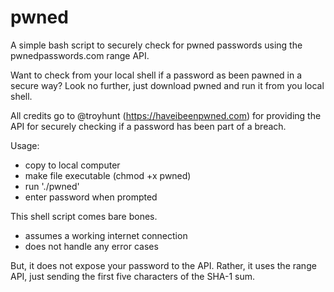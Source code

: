 # pwned
A simple bash script to securely check for pwned passwords using the pwnedpasswords.com range API.

Want to check from your local shell if a password as been pawned in a secure way? Look no further, just download pwned and run it from you local shell.

All credits go to @troyhunt (https://haveibeenpwned.com) for providing the API for securely checking if a password has been part of a breach.

Usage:

* copy to local computer
* make file executable (chmod +x pwned)
* run './pwned'
* enter password when prompted

This shell script comes bare bones.

* assumes a working internet connection
* does not handle any error cases

But, it does not expose your password to the API. Rather, it uses the range API, just sending the first five characters of the SHA-1 sum.
